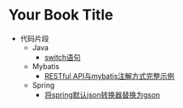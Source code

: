 # Your Book Title

- 代码片段
  - Java
    * [switch语句](aaa/java/111.md)
  - Mybatis
    * [RESTful API与mybatis注解方式完整示例](aaa/mybatis/222.md)
  - Spring
    * [将spring默认json转换器替换为gson](aaa/spring/333.md)
